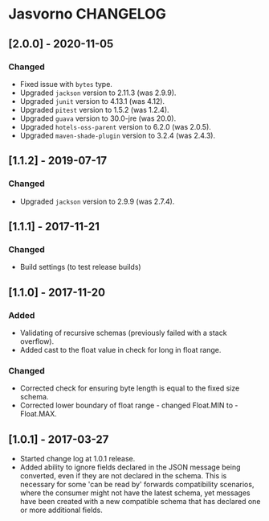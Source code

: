 # Jasvorno CHANGELOG

## [2.0.0] - 2020-11-05
### Changed
- Fixed issue with `bytes` type.
- Upgraded `jackson` version to 2.11.3 (was 2.9.9).
- Upgraded `junit` version to 4.13.1 (was 4.12).
- Upgraded `pitest` version to 1.5.2 (was 1.2.4).
- Upgraded `guava` version to 30.0-jre (was 20.0).
- Upgraded `hotels-oss-parent` version to 6.2.0 (was 2.0.5).
- Upgraded `maven-shade-plugin` version to 3.2.4 (was 2.4.3).

## [1.1.2] - 2019-07-17
### Changed
- Upgraded `jackson` version to 2.9.9 (was 2.7.4).

## [1.1.1] - 2017-11-21
### Changed
- Build settings (to test release builds)

## [1.1.0] - 2017-11-20
### Added
- Validating of recursive schemas (previously failed with a stack overflow). 
- Added cast to the float value in check for long in float range.

### Changed
- Corrected check for ensuring byte length is equal to the fixed size schema.
- Corrected lower boundary of float range - changed Float.MIN to -Float.MAX.

## [1.0.1] - 2017-03-27
- Started change log at 1.0.1 release.
- Added ability to ignore fields declared in the JSON message being converted, even if they are not declared in the schema. This is necessary for some 'can be read by' forwards compatibility scenarios, where the consumer might not have the latest schema, yet messages have been created with a new compatible schema that has declared one or more additional fields.
